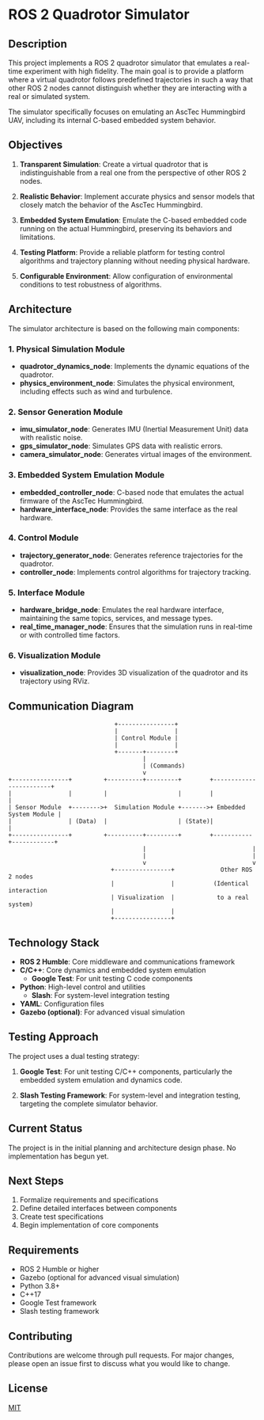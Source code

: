 # ROS 2 Quadrotor Simulator

## Description
This project implements a ROS 2 quadrotor simulator that emulates a real-time experiment with high fidelity. The main goal is to provide a platform where a virtual quadrotor follows predefined trajectories in such a way that other ROS 2 nodes cannot distinguish whether they are interacting with a real or simulated system.

The simulator specifically focuses on emulating an AscTec Hummingbird UAV, including its internal C-based embedded system behavior.

## Objectives

1. **Transparent Simulation**: Create a virtual quadrotor that is indistinguishable from a real one from the perspective of other ROS 2 nodes.

2. **Realistic Behavior**: Implement accurate physics and sensor models that closely match the behavior of the AscTec Hummingbird.

3. **Embedded System Emulation**: Emulate the C-based embedded code running on the actual Hummingbird, preserving its behaviors and limitations.

4. **Testing Platform**: Provide a reliable platform for testing control algorithms and trajectory planning without needing physical hardware.

5. **Configurable Environment**: Allow configuration of environmental conditions to test robustness of algorithms.

## Architecture

The simulator architecture is based on the following main components:

### 1. Physical Simulation Module
- **quadrotor_dynamics_node**: Implements the dynamic equations of the quadrotor.
- **physics_environment_node**: Simulates the physical environment, including effects such as wind and turbulence.

### 2. Sensor Generation Module
- **imu_simulator_node**: Generates IMU (Inertial Measurement Unit) data with realistic noise.
- **gps_simulator_node**: Simulates GPS data with realistic errors.
- **camera_simulator_node**: Generates virtual images of the environment.

### 3. Embedded System Emulation Module
- **embedded_controller_node**: C-based node that emulates the actual firmware of the AscTec Hummingbird.
- **hardware_interface_node**: Provides the same interface as the real hardware.

### 4. Control Module
- **trajectory_generator_node**: Generates reference trajectories for the quadrotor.
- **controller_node**: Implements control algorithms for trajectory tracking.

### 5. Interface Module
- **hardware_bridge_node**: Emulates the real hardware interface, maintaining the same topics, services, and message types.
- **real_time_manager_node**: Ensures that the simulation runs in real-time or with controlled time factors.

### 6. Visualization Module
- **visualization_node**: Provides 3D visualization of the quadrotor and its trajectory using RViz.

## Communication Diagram
```
                              +----------------+
                              |                |
                              | Control Module |
                              |                |
                              +-------+--------+
                                      |
                                      | (Commands)
                                      v
+----------------+         +----------+---------+        +------------------------+
|                |         |                    |        |                        |
| Sensor Module  +-------->+  Simulation Module +------->+ Embedded System Module |
|                | (Data)  |                    | (State)|                        |
+----------------+         +----------+---------+        +-----------+------------+
                                      |                              |
                                      |                              |
                                      v                              v
                             +----------------+             Other ROS 2 nodes
                             |                |           (Identical interaction
                             | Visualization  |            to a real system)
                             |                |
                             +----------------+
```

## Technology Stack

- **ROS 2 Humble**: Core middleware and communications framework
- **C/C++**: Core dynamics and embedded system emulation
  - **Google Test**: For unit testing C code components
- **Python**: High-level control and utilities
  - **Slash**: For system-level integration testing
- **YAML**: Configuration files
- **Gazebo (optional)**: For advanced visual simulation

## Testing Approach

The project uses a dual testing strategy:

1. **Google Test**: For unit testing C/C++ components, particularly the embedded system emulation and dynamics code.

2. **Slash Testing Framework**: For system-level and integration testing, targeting the complete simulator behavior.

## Current Status

The project is in the initial planning and architecture design phase. No implementation has begun yet.

## Next Steps

1. Formalize requirements and specifications
2. Define detailed interfaces between components
3. Create test specifications
4. Begin implementation of core components

## Requirements

- ROS 2 Humble or higher
- Gazebo (optional for advanced visual simulation)
- Python 3.8+
- C++17
- Google Test framework
- Slash testing framework

## Contributing
Contributions are welcome through pull requests. For major changes, please open an issue first to discuss what you would like to change.

## License
[MIT](LICENSE)